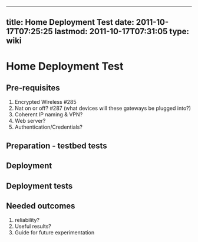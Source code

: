 
---
title: Home Deployment Test
date: 2011-10-17T07:25:25
lastmod: 2011-10-17T07:31:05
type: wiki
---
Home Deployment Test
====================

Pre-requisites
--------------

1.  Encrypted Wireless \#285
2.  Nat on or off? \#287 (what devices will these gateways be
    plugged into?)
3.  Coherent IP naming & VPN?
4.  Web server?
5.  Authentication/Credentials?

Preparation - testbed tests
---------------------------

Deployment
----------

Deployment tests
----------------

Needed outcomes
---------------

1.  reliability?
2.  Useful results?
3.  Guide for future experimentation

